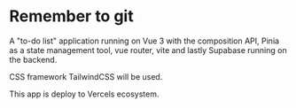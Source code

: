 # Remember to git

A "to-do list" application running on Vue 3 with the composition API, Pinia as a state management tool, vue router, vite and lastly Supabase running on the backend.

CSS framework TailwindCSS will be used.

This app is deploy to Vercels ecosystem.

<!-- ## Project Setup

```sh
npm install
```

## Set Up your Environment Variables from Supabase located at the root folder of the project

```sh
VITE_SUPABASE_URL
VITE_SUPABASE_ANON_KEY 
```
#### Once you have added your environment variables, head to your .gitIgnore file located at the root folder and uncomment the .env file naming to avoid sharing any private access keys to your database

### Compile and Hot-Reload for Development

```sh
npm run dev
```

### Compile and Minify for Production

```sh
npm run build
``` -->


